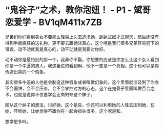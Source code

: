# “鬼谷子”之术，教你泡妞！ - P1 - 斌哥恋爱学 - BV1qM411x7ZB

兄弟们你们看到美女不要那么轻易上头去追求她，跪舔式奴才式聊天，然后还没有得到手就疯狂的送礼物，更不要去跟她谈真心，这个呢是我们很多兄弟容易犯下的错误，动不动就我是真心的，动不动就是我要对你好。

动不动你是最特别的那一个，我非你不娶，你想要的应该是你怎么让这个女人看到你是一个牛逼的男人，我这里说的看到啊，他不一定是一个真相，这个也可以是你伪造出来的一个假象。

其实很多牛逼的人他是会制造这种假象或者叫做幻象的，这个里面就涉及到了你会不会画饼，会不会压价，会不会掌控对方的心态，这个在鬼骨子里面叫做百合之术，也就是说你不仅要学会正向的夸这个妹子。

顺从这个妹子的想法，讨好她，这个是百，你还可以利用她的人性去压制她，怼她，吓唬她，让她觉得不跟你在一起会损失很多，这个呢是和。

想学更多吗。